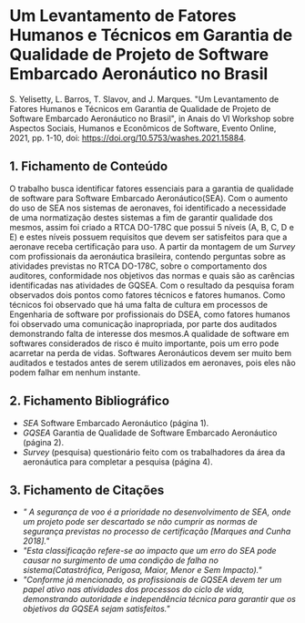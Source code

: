 # Um Levantamento de Fatores Humanos e Técnicos em Garantia de Qualidade de Projeto de Software Embarcado Aeronáutico no Brasil

S. Yelisetty, L. Barros, T. Slavov, and J. Marques. "Um Levantamento de Fatores Humanos e Técnicos em Garantia de Qualidade de Projeto de Software Embarcado Aeronáutico no Brasil", in Anais do VI Workshop sobre Aspectos Sociais, Humanos e Econômicos de Software, Evento Online, 2021, pp. 1-10, doi: https://doi.org/10.5753/washes.2021.15884.

## 1. Fichamento de Conteúdo

O trabalho busca identificar fatores essenciais para a garantia de qualidade de software para Software Embarcado Aeronáutico(SEA). Com o aumento do uso de SEA nos sistemas de aeronaves, foi identificado a necessidade de uma normatização destes sistemas a fim de garantir qualidade dos mesmos, assim foi criado a RTCA DO-178C que possui 5 níveis (A, B, C, D e E) e estes níveis possuem requisitos que devem ser satisfeitos para que a aeronave receba certificação para uso. A partir da montagem de um _Survey_ com profissionais da aeronáutica brasileira, contendo perguntas sobre as atividades previstas no RTCA DO-178C, sobre o comportamento dos auditores, conformidade nos objetivos das normas e quais são as carências identificadas nas atividades de GQSEA. Com o resultado da pesquisa foram observados dois pontos como fatores técnicos e fatores humanos. Como técnicos foi observado que há uma falta de cultura em processos de Engenharia de software por profissionais do DSEA, como fatores humanos foi observado uma comunicação inapropriada, por parte dos auditados demonstrando falta de interesse dos mesmos.A qualidade de software em softwares considerados de risco é muito importante, pois um erro pode acarretar na perda de vidas. Softwares Aeronáuticos devem ser muito bem auditados e testados antes de serem utilizados em aeronaves, pois eles não podem falhar em nenhum instante.

## 2. Fichamento Bibliográfico

- _SEA_ Software Embarcado Aeronáutico (página 1).
- _GQSEA_ Garantia de Qualidade de Software Embarcado Aeronáutico (página 2).
- _Survey_ (pesquisa) questionário feito com os trabalhadores da área da aeronáutica para completar a pesquisa (página 4).

## 3. Fichamento de Citações

- _" A segurança de voo é a prioridade no desenvolvimento de SEA, onde um projeto pode ser descartado se não cumprir as normas de segurança previstas no processo de certificação [Marques and Cunha 2018]."_
- _"Esta classificação refere-se ao impacto que um erro do SEA pode causar no surgimento de uma condição de falha no sistema(Catastrófica, Perigosa, Maior, Menor e Sem Impacto)."_
- _"Conforme já mencionado, os profissionais de GQSEA devem ter um papel ativo nas atividades dos processos do ciclo de vida, demonstrando autoridade e independência técnica para garantir que os objetivos da GQSEA sejam satisfeitos."_
